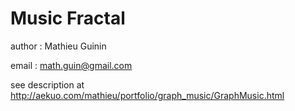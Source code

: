 Music Fractal
=============

author : Mathieu Guinin

email : math.guin@gmail.com

see description at http://aekuo.com/mathieu/portfolio/graph_music/GraphMusic.html